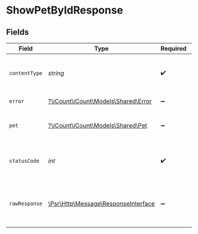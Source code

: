 # ShowPetByIdResponse


## Fields

| Field                                                                                                        | Type                                                                                                         | Required                                                                                                     | Description                                                                                                  |
| ------------------------------------------------------------------------------------------------------------ | ------------------------------------------------------------------------------------------------------------ | ------------------------------------------------------------------------------------------------------------ | ------------------------------------------------------------------------------------------------------------ |
| `contentType`                                                                                                | *string*                                                                                                     | :heavy_check_mark:                                                                                           | HTTP response content type for this operation                                                                |
| `error`                                                                                                      | [?\iCount\iCount\Models\Shared\Error](../../Models/Shared/Error.md)                                          | :heavy_minus_sign:                                                                                           | unexpected error                                                                                             |
| `pet`                                                                                                        | [?\iCount\iCount\Models\Shared\Pet](../../Models/Shared/Pet.md)                                              | :heavy_minus_sign:                                                                                           | Expected response to a valid request                                                                         |
| `statusCode`                                                                                                 | *int*                                                                                                        | :heavy_check_mark:                                                                                           | HTTP response status code for this operation                                                                 |
| `rawResponse`                                                                                                | [\Psr\Http\Message\ResponseInterface](https://www.php-fig.org/psr/psr-7/#33-psrhttpmessageresponseinterface) | :heavy_minus_sign:                                                                                           | Raw HTTP response; suitable for custom response parsing                                                      |